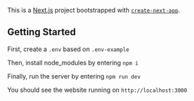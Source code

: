 This is a [Next.js](https://nextjs.org) project bootstrapped with [`create-next-app`](https://nextjs.org/docs/app/api-reference/cli/create-next-app).

## Getting Started

First, create a `.env` based on `.env-example`  

Then, install node_modules by entering `npm i`  

Finally, run the server by entering `npm run dev`  

You should see the website running on `http://localhost:3000`
